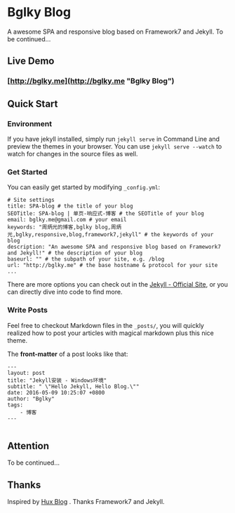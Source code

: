 # Bglky Blog
A awesome SPA and responsive blog based on Framework7 and Jekyll.
To be continued...

## Live Demo

### [http://bglky.me](http://bglky.me "Bglky Blog")

## Quick Start

### Environment

If you have jekyll installed, simply run `jekyll serve` in Command Line
and preview the themes in your browser. You can use `jekyll serve --watch` to watch for changes in the source files as well.


### Get Started

You can easily get started by modifying `_config.yml`:

```
# Site settings
title: SPA-blog # the title of your blog
SEOTitle: SPA-blog | 单页-响应式-博客 # the SEOTitle of your blog
email: bglky.me@gmail.com # your email
keywords: "周炳光的博客,bglky blog,周炳光,bglky,responsive,blog,framework7,jekyll" # the keywords of your blog
description: "An awesome SPA and responsive blog based on Framework7 and Jekyll!" # the description of your blog
baseurl: "" # the subpath of your site, e.g. /blog
url: "http://bglky.me" # the base hostname & protocol for your site
...

```

There are more options you can check out in the [Jekyll - Official Site](http://jekyllrb.com/), or you can directly dive into code to find more.


### Write Posts

Feel free to checkout Markdown files in the `_posts/`, you will quickly realized how to post your articles with magical markdown plus this nice theme.

The **front-matter** of a post looks like that:

```
---
layout: post
title: "Jekyll安装 - Windows环境"
subtitle: " \"Hello Jekyll, Hello Blog.\""
date: 2016-05-09 10:25:07 +0800
author: "Bglky"
tags:
    - 博客
---


```
## Attention
To be continued...

## Thanks
Inspired by [Hux Blog](https://github.com/Huxpro/huxpro.github.io "Hux Blog") .
Thanks Framework7 and Jekyll.